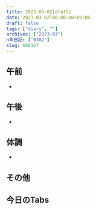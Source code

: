 ```yaml
---
title: 2023-03-02[draft]
date: 2023-03-02T00:00:00+09:00
draft: false
tags: ["diary", ""]
archives: ["2023-03"]
n年日記: ["0302"]
slug: 668167
---
```

## 午前
- 
## 午後
- 
## 体調
- 
## その他
## 今日のTabs